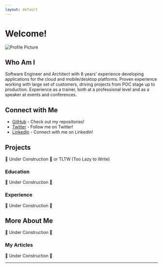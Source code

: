 ```yaml
---
layout: default
---
```


# Welcome!

![Profile Picture](https://avatars.githubusercontent.com/u/11706033?v=4)

## Who Am I

Software Engineer and Architect with 8 years' experience developing applications for the cloud and mobile/desktop platforms. Proven experience working with large set of customers, driving projects from POC stage up to production. Experience as a trainer, both at a professional level and as a speaker at events and conferences.

## Connect with Me

- [GitHub](https://github.com/francedot) - Check out my repositories!
- [Twitter](https://twitter.com/francedot) - Follow me on Twitter!
- [LinkedIn](https://www.linkedin.com/in/francesco-bonacci-70428a121) - Connect with me on LinkedIn!


## Projects

🚧 Under Construction 🚧 or TLTW (Too Lazy to Write)

### Education

🚧 Under Construction 🚧

### Experience

🚧 Under Construction 🚧

## More About Me

🚧 Under Construction 🚧

### My Articles

🚧 Under Construction 🚧

* * *